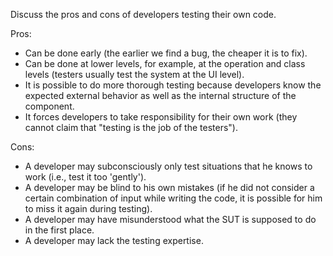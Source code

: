 <panel header="{{ icon_Q_A }} Implications of developers testing their own code">

Discuss the pros and cons of developers testing their own code.

<panel type="seamless" header="{{ icon_A }} Answer" minimized>

Pros:

* Can be done early (the earlier we find a bug, the cheaper it is to fix).
* Can be done at lower levels, for example, at the operation and class levels (testers usually test the system at the UI level).
* It is possible to do more thorough testing because developers know the expected external behavior as well as the internal structure of the component.
* It forces developers to take responsibility for their own work (they cannot claim that "testing is the job of the testers").

Cons:

* A developer may subconsciously only test situations that he knows to work (i.e., test it too 'gently').
* A developer may be blind to his own mistakes (if he did not consider a certain combination of input while writing the code, it is possible for him to miss it again during testing).
* A developer may have misunderstood what the SUT is supposed to do in the first place.
* A developer may lack the testing expertise.

</panel>
</panel>
